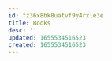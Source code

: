 ```yaml
---
id: fz36x8bk8uatvf9y4rxle3e
title: Books
desc: ''
updated: 1655534516523
created: 1655534516523
---
```


